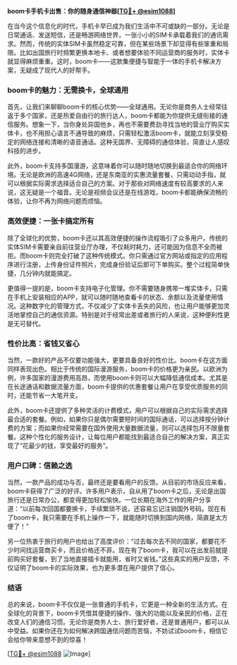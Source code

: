**boom卡手机卡出售：你的随身通信神器[[TG💪+ @esim1088](https://t.me/s/esim1088)]**

在当今这个信息化的时代，手机卡早已成为我们生活中不可或缺的一部分。无论是日常通话、发送短信，还是畅游网络世界，一张小小的SIM卡承载着我们的通讯需求。然而，传统的实体SIM卡虽然稳定可靠，但在某些场景下却显得有些笨重和局限。比如出国旅行时频繁更换本地卡、或者想要体验不同运营商的服务时，实体卡就显得麻烦重重。这时，boom卡——这款集便捷与智能于一体的手机卡解决方案，无疑成了现代人的好帮手。

### boom卡的魅力：无需换卡，全球通用

首先，让我们来聊聊boom卡的核心优势——全球通用。无论你是商务人士经常往返于多个国家，还是热爱自由行的旅行达人，boom卡都能为你提供无缝衔接的通信服务。想象一下，当你身处异国他乡，再也不需要费劲寻找当地的营业厅购买实体卡，也不用担心语言不通导致的麻烦，只需轻松激活boom卡，就能立刻享受稳定的网络连接和清晰的语音通话。这种无国界、无障碍的通信体验，简直让人感叹科技的进步。

此外，boom卡支持多国漫游，这意味着你可以随时随地切换到最适合你的网络环境。无论是欧洲的高速4G网络，还是东南亚的实惠流量套餐，只需动动手指，就可以根据实际需求选择适合自己的方案。对于那些对网络速度有较高要求的人来说，这无疑是一个福音。无论是视频会议还是在线游戏，boom卡都能确保流畅的体验，让你不再为网络问题而烦恼。

### 高效便捷：一张卡搞定所有

除了全球化的优势，boom卡还以其高效便捷的操作流程吸引了众多用户。传统的实体SIM卡需要亲自前往营业厅办理，不仅耗时耗力，还可能因为信息不全而被拒。而boom卡则完全打破了这种传统模式。你只需通过官方网站或指定的应用程序进行注册，上传身份证件照片，完成身份验证后即可下单购买。整个过程简单快捷，几分钟内就能搞定。

更值得一提的是，boom卡支持电子化管理。你不需要随身携带一堆实体卡，只需在手机上安装相应的APP，就可以随时随地查看卡的状态、余额以及流量使用情况。这种数字化的管理方式，不仅减少了实体卡丢失的风险，也让用户能够更加灵活地掌控自己的通信资源。特别是对于经常出差或者旅行的人来说，这种便利性更是无可替代。

### 性价比高：省钱又省心

当然，一款好的产品不仅要功能强大，更要具备良好的性价比。boom卡在这方面同样表现出色。相比于传统的国际漫游服务，boom卡的价格更为亲民。以欧洲为例，许多国家的漫游费用高昂，而使用boom卡则可以大幅降低通信成本。尤其是在长途通话和数据流量方面，boom卡提供的优惠套餐让用户在享受优质服务的同时，还能节省一大笔开支。

此外，boom卡还提供了多种灵活的计费模式，用户可以根据自己的实际需求选择最合适的套餐。例如，如果你只是偶尔需要短时间的国际通话，可以选择按分钟计费的方案；而如果你经常需要在国外使用大量数据流量，则可以选择包月不限量套餐。这种个性化的服务设计，让每位用户都能找到最适合自己的解决方案，真正实现了“花最少的钱，享受最好的服务”。

### 用户口碑：信赖之选

当然，一款产品的成功与否，最终还是要看用户的反馈。从目前的市场反应来看，boom卡获得了广泛的好评。许多用户表示，自从用了boom卡之后，无论是出国旅行还是日常办公，都变得更加轻松愉快。一位长期在海外工作的用户分享道：“以前每次回国都要换卡，手续繁琐不说，还容易忘记注销国外号码。现在有了boom卡，我只需要在手机上操作一下，就能随时切换到国内网络，简直是太方便了！”

另一位热衷于旅行的用户也给出了高度评价：“过去每次去不同的国家，都要花不少时间找运营商买卡，而且价格还不菲。现在有了boom卡，我可以在出发前就提前购买好套餐，到了当地直接插卡就能用，省时又省钱。”这些真实的用户反馈，不仅证明了boom卡的实际效果，也为更多潜在用户提供了信心。

### 结语

总的来说，boom卡不仅仅是一张普通的手机卡，它更是一种全新的生活方式。在全球化的背景下，boom卡凭借其便捷的操作、强大的功能以及亲民的价格，正在改变人们的通信习惯。无论你是商务人士、旅行爱好者，还是普通用户，都可以从中受益。如果你还在为如何解决跨国通信问题而苦恼，不妨试试boom卡，相信它会给你带来意想不到的惊喜！

[[TG💪+ @esim1088](https://t.me/s/esim1088) ![Image](https://i.postimg.cc/4NQfJmqS/Snipaste-2025-05-13-00-14-12.png)]